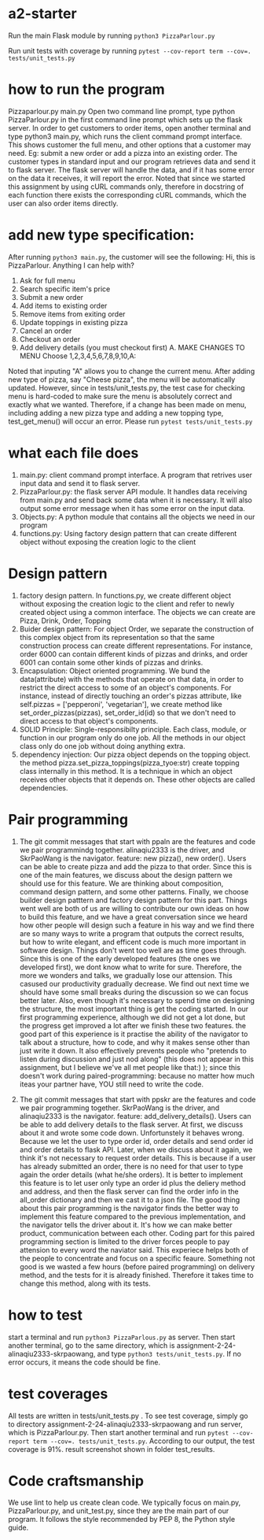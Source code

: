 # a2-starter

Run the main Flask module by running `python3 PizzaParlour.py`

Run unit tests with coverage by running `pytest --cov-report term --cov=. tests/unit_tests.py`

# how to run the program
Pizzaparlour.py main.py 
Open two command line prompt, type python PizzaParlour.py in the first command line prompt which sets up the flask server. In order to get customers to order items, open another terminal and type python3 main.py, which runs the client command prompt interface. This shows customer the full menu, and other options that a customer may need. Eg: submit a new order or add a pizza into an existing order.
The customer types in standard input and our program retrieves data and send it to flask server. The flask server will handle the data, and if it has some error on the data it receives, it will report the error. 
Noted that since we started this assignment by using cURL commands only, therefore in docstring of each function there exists the corresponding cURL commands, which the user can also order items directly.  

# add new type specification: 
After running `python3 main.py`, the customer will see the following:
Hi, this is PizzaParlour. Anything I can help with?
1. Ask for full menu
2. Search specific item's price
3. Submit a new order
4. Add items to existing order
5. Remove items from exiting order
6. Update toppings in existing pizza
7. Cancel an order
8. Checkout an order
9. Add delivery details (you must checkout first)
A. MAKE CHANGES TO MENU
Choose 1,2,3,4,5,6,7,8,9,10,A: 

Noted that inputing "A" allows you to change the current menu. After adding new type of pizza, say "Cheese pizza", the menu will be automatically updated. However, since in tests/unit_tests.py, the test case for checking menu is hard-coded to make sure the menu is absolutely correct and exactly what we wanted. Therefore, if a change has been made on menu, including adding a new pizza type and adding a new topping type, test_get_menu() will occur an error. 
Please run `pytest tests/unit_tests.py`

# what each file does
1. main.py: client command prompt interface. A program that retrives user input data and send it to flask server. 
2. PizzaParlour.py: the flask server API module. It handles data receiving from main.py and send back some data when it is necessary. It will also output some error message when it has some error on the input data. 
3. Objects.py: A python module that contains all the objects we need in our program
4. functions.py: Using factory design pattern that can create different object without exposing the creation logic to the client

# Design pattern
1. factory design pattern. In functions.py, we create different object without exposing the creation logic to the client and refer to newly created object using a common interface. The objects we can create are Pizza, Drink, Order, Topping
2. Buider design pattern: For object Order, we separate the construction of this complex object from its representation so that the same construction process can create different representations. For instance, order 6000 can contain different kinds of pizzas and drinks, and order 6001 can contain some other kinds of pizzas and drinks. 
3. Encapsulation: Object oriented programming. We bund the data(attribute) with the methods that operate on that data, in order to restrict the direct access to some of an object's components. For instance, instead of directly touching an order's pizzas attribute, like self.pizzas = ['pepperoni', 'vegetarian'], we create method like set_order_pizzas(pizzas), set_order_id(id) so that we don't need to direct access to that object's components.
4. SOLID Principle: Single-responsibilty principle. Each class, module, or function in our program only do one job. All the methods in our object class only do one job without doing anything extra.
5. dependency injection: Our pizza object depends on the topping object. the method pizza.set_pizza_toppings(pizza_tyoe:str) create topping class internally in this method. It is a technique in which an object receives other objects that it depends on. These other objects are called dependencies.

# Pair programming
1. The git commit messages that start with ppaln are the features and code we pair programmindg together. alinaqiu2333 is the driver, and SkrPaoWang is the navigator.
feature: new pizza(), new order(). Users can be able to create pizza and add the pizza to that order.
Since this is one of the main features, we discuss about the design pattern we should use for this feature. We are thinking about composition, command design pattern, and some other patterns. Finally, we choose builder design patttern and factory design pattern for this part. Things went well are both of us are willing to contribute our own ideas on how to build this feature, and we have a great conversation since we heard how other people will design such a feature in his way and we find there are so many ways to write a program that outputs the correct results, but how to write elegant, and efficent code is much more important in software design. Things don't went too well are as time goes through. Since this is one of the early developed features (the ones we developed first), we dont know what to write for sure. Therefore, the more we wonders and talks, we gradually lose our attension. This casused our productivity gradually decrease. We find out next time we should have some small breaks during the discussion so we can focus better later. Also, even though it's necessary to spend time on designing the structure, the most important thing is get the coding started. In our first programming experience, although we did not get a lot done, but the progress get improved a lot after we finish these two features. the good part of this experience is it practise the ability of the navigator to talk about a structure, how to code, and why it makes sense other than just write it down. It also effectively prevents people who "pretends to listen during discussion and just nod along" (this does not appear in this assignment, but I believe we've all met people like that:) ); since this doesn't work during paired-programming: because no matter how much iteas your partner have, YOU still need to write the code.

2. The git commit messages that start with ppskr are the features and code we pair programming together. SkrPaoWang is the driver, and alinaqiu2333 is the navigator.
feature: add_delivery_details(). Users can be able to add delivery details to the flask server.
At first, we discuss about it and wrote some code down. Unfortunstely it behaves wrong. Because we let the user to type order id, order details and send order id and order details to flask API. Later, when we discuss about it again, we think it's not necessary to request order details. This is because if a user has already submitted an order, there is no need for that user to type again the order details (what he/she orders). It is better to implement this feature is to let user only type an order id plus the deliery method and address, and then the flask server can find the order info in the all_order dictionary and then we cast it to a json file. The good thing about this pair programming is the navigator finds the better way to implement this feature compared to the previous implementation, and the navigator tells the driver about it. It's how we can make better product, communication between each other. Coding part for this paired programming section is limited to the driver forces people to pay attension to every word the naviator said. This experiece helps both of the people to concentrate and focus on a specific feaure. Something not good is we wasted a few hours (before paired programming) on delivery method, and the tests for it is already finished. Therefore it takes time to change this method, along with its tests. 

# how to test
start a terminal and run `python3 PizzaParlous.py` as server. Then start another terminal, go to the same directory, which is assignment-2-24-alinaqiu2333-skrpaowang, and type `python3 tests/unit_tests.py`. If no error occurs, it means the code should be fine. 

# test coverages
All tests are written in tests/unit_tests.py . To see test coverage, simply go to directory assignment-2-24-alinaqiu2333-skrpaowang and run server, which is PizzaParlour.py. Then start another terminal and run `pytest --cov-report term --cov=. tests/unit_tests.py`. According to our output, the test coverage is 91%. result screenshot shown in folder test_results. 

# Code craftsmanship
We use 
lint to help us create clean code. We typically focus on main.py, PizzaParlour.py, and unit_test.py, since
they are the main part of our program.  It follows the style recommended by PEP 8, the Python style guide.